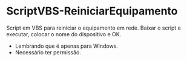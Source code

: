 # ScriptVBS-ReiniciarEquipamento
Script em VBS para reiniciar o equipamento em rede.
Baixar o script e executar, colocar o nome do dispositivo e OK.
- Lembrando que é apenas para Windows.
- Necessário ter permissão.
